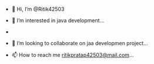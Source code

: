 - 👋 Hi, I’m @Ritik42503
- 👀 I’m interested in  java development...
-

- 💞️ I’m looking to collaborate on jaa developmen project...
- 📫 How to reach me ritikpratap42503@mail.com...

<!---
Ritik42503/Ritik42503 is a ✨ special ✨ repository because its `README.md` (this file) appears on your GitHub profile.
You can click the Preview link to take a look at your changes.
--->

